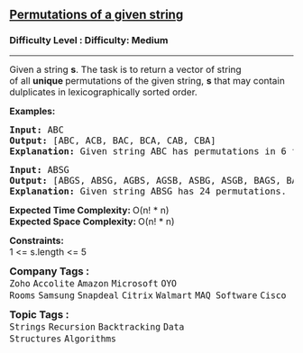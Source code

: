 <h2><a href="https://www.geeksforgeeks.org/problems/permutations-of-a-given-string2041/1?utm_source=geeksforgeeks&utm_medium=article_practice_tab&utm_campaign=article_practice_tab">Permutations of a given string</a></h2><h3>Difficulty Level : Difficulty: Medium</h3><hr><div class="problems_problem_content__Xm_eO"><p><span style="font-size: 12pt;">Given a string&nbsp;<strong>s</strong>. The task is to return a vector of string of&nbsp;all&nbsp;<strong>unique&nbsp;</strong>permutations of the given string,&nbsp;<strong>s</strong>&nbsp;that may contain dulplicates in lexicographically sorted order.&nbsp;</span></p>
<p><span style="font-size: 12pt;"><strong>Examples:</strong></span></p>
<pre><span style="font-size: 12pt;"><strong>Input: </strong>ABC
<strong>Output: </strong>[ABC, ACB, BAC, BCA, CAB, CBA]
<strong>Explanation: </strong>Given string ABC has permutations in 6 forms as ABC, ACB, BAC, BCA, CAB and CBA .
</span></pre>
<pre><span style="font-size: 12pt;"><strong>Input: </strong>ABSG
<strong>Output: </strong>[ABGS, ABSG, AGBS, AGSB, ASBG, ASGB, BAGS, BASG, BGAS, BGSA, BSAG, BSGA, GABS, GASB, GBAS, GBSA, GSAB, GSBA, SABG, SAGB, SBAG, SBGA, SGAB, SGBA]
<strong>Explanation: </strong>Given string ABSG has 24 permutations.
</span></pre>
<p><span style="font-size: 12pt;"><strong>Expected Time Complexity:&nbsp;</strong>O(n! * n)<br><strong>Expected Space&nbsp;Complexity:&nbsp;</strong>O(n! * n)</span></p>
<p><span style="font-size: 12pt;"><strong>Constraints:</strong><br>1 &lt;= s.length &lt;= 5</span></p></div><p><span style=font-size:18px><strong>Company Tags : </strong><br><code>Zoho</code>&nbsp;<code>Accolite</code>&nbsp;<code>Amazon</code>&nbsp;<code>Microsoft</code>&nbsp;<code>OYO Rooms</code>&nbsp;<code>Samsung</code>&nbsp;<code>Snapdeal</code>&nbsp;<code>Citrix</code>&nbsp;<code>Walmart</code>&nbsp;<code>MAQ Software</code>&nbsp;<code>Cisco</code>&nbsp;<br><p><span style=font-size:18px><strong>Topic Tags : </strong><br><code>Strings</code>&nbsp;<code>Recursion</code>&nbsp;<code>Backtracking</code>&nbsp;<code>Data Structures</code>&nbsp;<code>Algorithms</code>&nbsp;